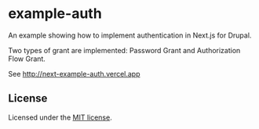 # example-auth

An example showing how to implement authentication in Next.js for Drupal.

Two types of grant are implemented: Password Grant and Authorization Flow Grant.

See http://next-example-auth.vercel.app

## License

Licensed under the [MIT license](https://github.com/chapter-three/next-drupal/blob/master/LICENSE).
